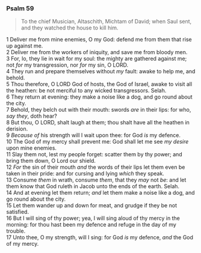 ### Psalm 59

> To the chief Musician, Altaschith, Michtam of David; when Saul sent, and they watched the house to kill him.

1 Deliver me from mine enemies, O my God: defend me from them that rise up against me.  
2 Deliver me from the workers of iniquity, and save me from bloody men.  
3 For, lo, they lie in wait for my soul: the mighty are gathered against me; not *for* my transgression, nor *for* my sin, O LORD.  
4 They run and prepare themselves without *my* fault: awake to help me, and behold.  
5 Thou therefore, O LORD God of hosts, the God of Israel, awake to visit all the heathen: be not merciful to any wicked transgressors. Selah.  
6 They return at evening: they make a noise like a dog, and go round about the city.  
7 Behold, they belch out with their mouth: swords *are* in their lips: for who, *say they*, doth hear?  
8 But thou, O LORD, shalt laugh at them; thou shalt have all the heathen in derision.  
9 *Because of* his strength will I wait upon thee: for God *is* my defence.  
10 The God of my mercy shall prevent me: God shall let me see *my desire* upon mine enemies.  
11 Slay them not, lest my people forget: scatter them by thy power; and bring them down, O Lord our shield.  
12 *For* the sin of their mouth *and* the words of their lips let them even be taken in their pride: and for cursing and lying *which* they speak.  
13 Consume *them* in wrath, consume *them*, that they *may* not *be*: and let them know that God ruleth in Jacob unto the ends of the earth. Selah.  
14 And at evening let them return; *and* let them make a noise like a dog, and go round about the city.  
15 Let them wander up and down for meat, and grudge if they be not satisfied.  
16 But I will sing of thy power; yea, I will sing aloud of thy mercy in the morning: for thou hast been my defence and refuge in the day of my trouble.  
17 Unto thee, O my strength, will I sing: for God *is* my defence, *and* the God of my mercy.  
